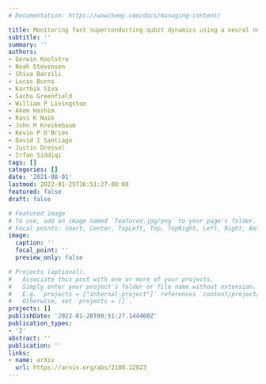 ```yaml
---
# Documentation: https://wowchemy.com/docs/managing-content/

title: Monitoring fast superconducting qubit dynamics using a neural network
subtitle: ''
summary: ''
authors:
- Gerwin Koolstra
- Noah Stevenson
- Shiva Barzili
- Lucas Burns
- Karthik Siva
- Sacha Greenfield
- William P Livingston
- Akem Hashim
- Ravi K Naik
- John M Kreikebaum
- Kevin P O'Brien
- David I Santiago
- Justin Dressel
- Irfan Siddiqi
tags: []
categories: []
date: '2021-08-01'
lastmod: 2022-01-25T16:51:27-08:00
featured: false
draft: false

# Featured image
# To use, add an image named `featured.jpg/png` to your page's folder.
# Focal points: Smart, Center, TopLeft, Top, TopRight, Left, Right, BottomLeft, Bottom, BottomRight.
image:
  caption: ''
  focal_point: ''
  preview_only: false

# Projects (optional).
#   Associate this post with one or more of your projects.
#   Simply enter your project's folder or file name without extension.
#   E.g. `projects = ["internal-project"]` references `content/project/deep-learning/index.md`.
#   Otherwise, set `projects = []`.
projects: []
publishDate: '2022-01-26T00:51:27.144460Z'
publication_types:
- '2'
abstract: ''
publication: ''
links:
- name: arXiv
  url: https://arxiv.org/abs/2108.12023
---
```


